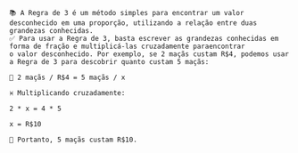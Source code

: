     📚 A Regra de 3 é um método simples para encontrar um valor desconhecido em uma proporção, utilizando a relação entre duas 
    grandezas conhecidas.
    ✅ Para usar a Regra de 3, basta escrever as grandezas conhecidas em forma de fração e multiplicá-las cruzadamente paraencontrar
    o valor desconhecido. Por exemplo, se 2 maçãs custam R$4, podemos usar a Regra de 3 para descobrir quanto custam 5 maçãs:

    🍎 2 maçãs / R$4 = 5 maçãs / x

    ♓ Multiplicando cruzadamente:

    2 * x = 4 * 5

    x = R$10

    👀 Portanto, 5 maçãs custam R$10.
